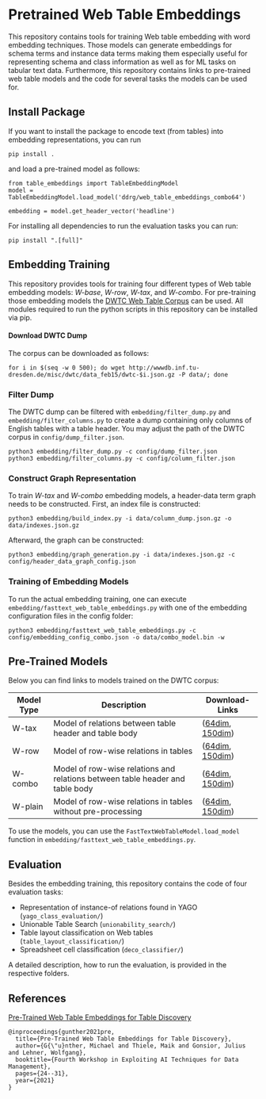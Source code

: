 # Pretrained Web Table Embeddings

This repository contains tools for training Web table embedding with word embedding techniques.
Those models can generate embeddings for schema terms and instance data terms making them especially useful for representing schema and class information as well as for ML tasks on tabular text data.
Furthermore, this repository contains links to pre-trained web table models and the code for several tasks the models can be used for.

## Install Package

If you want to install the package to encode text (from tables) into embedding representations, you can run

```
pip install .
```

and load a pre-trained model as follows:

```
from table_embeddings import TableEmbeddingModel
model = TableEmbeddingModel.load_model('ddrg/web_table_embeddings_combo64')

embedding = model.get_header_vector('headline')
```

For installing all dependencies to run the evaluation tasks you can run:

```
pip install ".[full]"
```

## Embedding Training

This repository provides tools for training four different types of Web table embedding models: *W-base*, *W-row*, *W-tax*, and *W-combo*.
For pre-training those embedding models the [DWTC Web Table Corpus](https://wwwdb.inf.tu-dresden.de/misc/dwtc/]) can be used.
All modules required to run the python scripts in this repository can be installed via pip.

#### Download DWTC Dump

The corpus can be downloaded as follows:
```
for i in $(seq -w 0 500); do wget http://wwwdb.inf.tu-dresden.de/misc/dwtc/data_feb15/dwtc-$i.json.gz -P data/; done
```

### Filter Dump

The DWTC dump can be filtered with `embedding/filter_dump.py` and `embedding/filter_columns.py` to create a dump containing only columns of English tables with a table header.
You may adjust the path of the DWTC corpus in `config/dump_filter.json`.

```
python3 embedding/filter_dump.py -c config/dump_filter.json
python3 embedding/filter_columns.py -c config/column_filter.json
```


### Construct Graph Representation

To train *W-tax* and *W-combo* embedding models, a header-data term graph needs to be constructed.
First, an index file is constructed:

```
python3 embedding/build_index.py -i data/column_dump.json.gz -o data/indexes.json.gz
```

Afterward, the graph can be constructed:

```
python3 embedding/graph_generation.py -i data/indexes.json.gz -c config/header_data_graph_config.json
```

### Training of Embedding Models

To run the actual embedding training, one can execute `embedding/fasttext_web_table_embeddings.py` with one of the embedding configuration files in the config folder:

```
python3 embedding/fasttext_web_table_embeddings.py -c config/embedding_config_combo.json -o data/combo_model.bin -w
```


## Pre-Trained Models

Below you can find links to models trained on the DWTC corpus:

| Model Type | Description | Download-Links |
| ---------- | ----------- | -------------- |
| W-tax      | Model of relations between table header and table body | ([64dim](https://wwwdb.inf.tu-dresden.de/misc/web-table-embeddings/web_table_embeddings_tax64.bin.gz), [150dim](https://wwwdb.inf.tu-dresden.de/misc/web-table-embeddings/web_table_embeddings_tax150.bin.gz))
| W-row      | Model of row-wise relations in tables | ([64dim](https://wwwdb.inf.tu-dresden.de/misc/web-table-embeddings/web_table_embeddings_row64.bin.gz), [150dim](https://wwwdb.inf.tu-dresden.de/misc/web-table-embeddings/web_table_embeddings_row150.bin.gz))
| W-combo      | Model of row-wise relations and relations between table header and table body | ([64dim](https://wwwdb.inf.tu-dresden.de/misc/web-table-embeddings/web_table_embeddings_combo64.bin.gz), [150dim](https://wwwdb.inf.tu-dresden.de/misc/web-table-embeddings/web_table_embeddings_combo150.bin.gz))
| W-plain      | Model of row-wise relations in tables without pre-processing | ([64dim](https://wwwdb.inf.tu-dresden.de/misc/web-table-embeddings/web_table_embeddings_plain64.bin.gz), [150dim](https://wwwdb.inf.tu-dresden.de/misc/web-table-embeddings/web_table_embeddings_plain150.bin.gz))

To use the models, you can use the `FastTextWebTableModel.load_model` function in `embedding/fasttext_web_table_embeddings.py`.

## Evaluation

Besides the embedding training, this repository contains the code of four evaluation tasks:

* Representation of instance-of relations found in YAGO (`yago_class_evaluation/`)
* Unionable Table Search (`unionability_search/`)
* Table layout classification on Web tables (`table_layout_classification/`)
* Spreadsheet cell classification (`deco_classifier/`)

A detailed description, how to run the evaluation, is provided in the respective folders.

## References
[Pre-Trained Web Table Embeddings for Table Discovery](https://dl.acm.org/doi/10.1145/3464509.3464892)
```
@inproceedings{gunther2021pre,
  title={Pre-Trained Web Table Embeddings for Table Discovery},
  author={G{\"u}nther, Michael and Thiele, Maik and Gonsior, Julius and Lehner, Wolfgang},
  booktitle={Fourth Workshop in Exploiting AI Techniques for Data Management},
  pages={24--31},
  year={2021}
}
```

